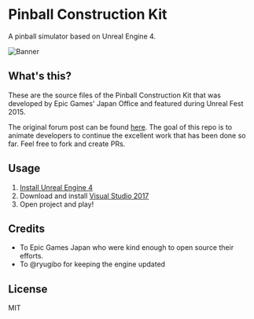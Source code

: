 # Pinball Construction Kit

A pinball simulator based on Unreal Engine 4.

![Banner](https://github.com/freezy/ue4-pinball-construction-kit/raw/master/Documents/pinball_small.png)


## What's this?

These are the source files of the Pinball Construction Kit that was developed
by Epic Games' Japan Office and featured during Unreal Fest 2015.

The original forum post can be found [here](https://forums.unrealengine.com/showthread.php?88271).
The goal of this repo is to animate developers to continue the excellent
work that has been done so far. Feel free to fork and create PRs.


## Usage

1. [Install Unreal Engine 4](https://docs.unrealengine.com/latest/INT/GettingStarted/Installation/index.html)
2. Download and install [Visual Studio 2017](https://visualstudio.microsoft.com/downloads/)
3. Open project and play!

## Credits

- To Epic Games Japan who were kind enough to open source their efforts.
- To @ryugibo for keeping the engine updated


## License

MIT
